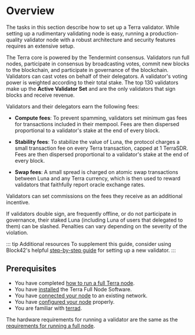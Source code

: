 # Overview

The tasks in this section describe how to set up a Terra validator. While setting up a rudimentary validating node is easy, running a production-quality validator node with a robust architecture and security features requires an extensive setup.

The Terra core is powered by the Tendermint consensus. Validators run full nodes, participate in consensus by broadcasting votes, commit new blocks to the blockchain, and participate in governance of the blockchain. Validators can cast votes on behalf of their delegators. A validator's voting power is weighted according to their total stake. The top 130 validators make up the **Active Validator Set** and are the only validators that sign blocks and receive revenue.

Validators and their delegators earn the following fees:

- **Compute fees**: To prevent spamming, validators set minimum gas fees for transactions included in their mempool. Fees are then dispersed proportional to a validator's stake at the end of every block.

- **Stability fees**: To stabilize the value of Luna, the protocol charges a small transaction fee on every Terra transaction, capped at 1 TerraSDR. Fees are then dispersed proportional to a validator's stake at the end of every block.

- **Swap fees**: A small spread is charged on atomic swap transactions between Luna and any Terra currency, which is then used to reward validators that faithfully report oracle exchange rates.

Validators can set commissions on the fees they receive as an additional incentive.

If validators double sign, are frequently offline, or do not participate in governance, their staked Luna (including Luna of users that delegated to them) can be slashed. Penalties can vary depending on the severity of the violation.

::: tip Additional resources
To supplement this guide, consider using Block42's helpful [step-by-step guide](https://medium.com/block42-blockchain-company/how-to-setup-a-terra-luna-validator-node-860d8ea7aea2) for setting up a new validator.
:::

## Prerequisites

- You have completed [how to run a full Terra node](https://docs.terra.money/How-to/Run-a-full-Terra-node/Hardware-requirements.html).
- You have [installed](../Run-a-full-terra-node/Build-Terra-core.md) the Terra Full Node Software.
- You have [connected your node](../Run-a-full-terra-node/Join-public-network.md) to an existing network.
- You have [configured your node](../Run-a-full-terra-node/Configure-general-settings.md) properly.
- You are familiar with [terrad](../../Reference/terrad/).

The hardware requirements for running a validator are the same as the [requirements for running a full node](../Run-a-full-Terra-node/Hardware-requirements.md).
